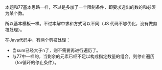 本题和77基本思路一样，不过是多加了一个限制条件，即要求选出的数的和必须为某个数。

所以基本模板一样。不过本解中求和方式可以不同（JS 代码不够优化，没有做剪枝处理）。

在Java代码中，有两个剪枝处理：

- 当sum已经大于n了，则不需要再进行遍历了。
- 与77中一样的，当剩余的元素已经不足以构成指定数量的组合，则停止遍历（for循环的停止条件）。